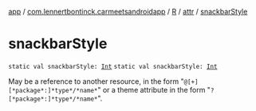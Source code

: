 [app](../../../index.md) / [com.lennertbontinck.carmeetsandroidapp](../../index.md) / [R](../index.md) / [attr](index.md) / [snackbarStyle](./snackbar-style.md)

# snackbarStyle

`static val snackbarStyle: `[`Int`](https://kotlinlang.org/api/latest/jvm/stdlib/kotlin/-int/index.html)
`static val snackbarStyle: `[`Int`](https://kotlinlang.org/api/latest/jvm/stdlib/kotlin/-int/index.html)

May be a reference to another resource, in the form "`@[+][*package*:]*type*/*name*`" or a theme attribute in the form "`?[*package*:]*type*/*name*`".

